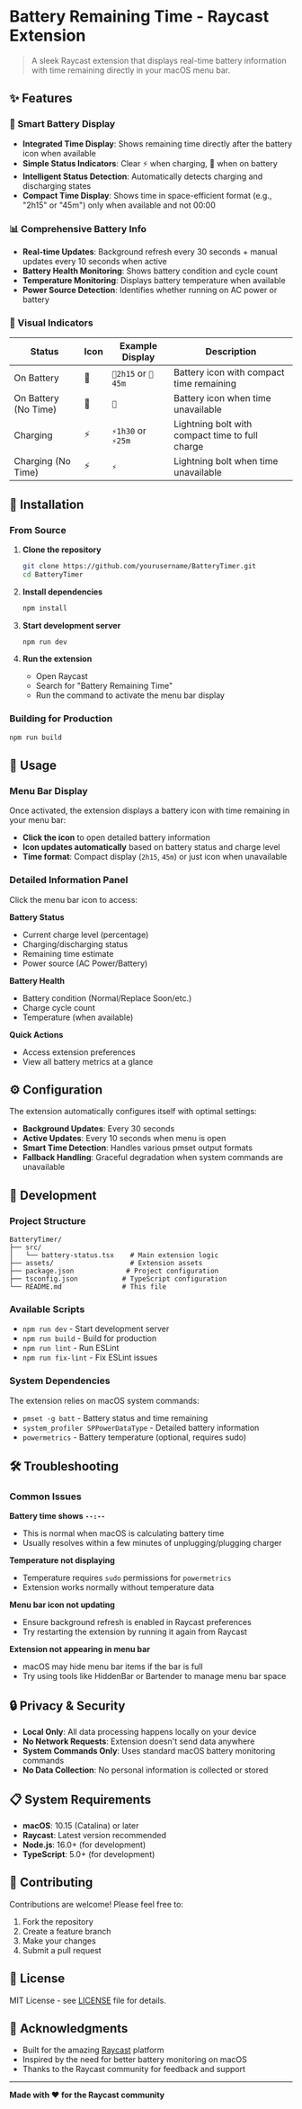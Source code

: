 # Battery Remaining Time - Raycast Extension

> A sleek Raycast extension that displays real-time battery information with time remaining directly in your macOS menu bar.

## ✨ Features

### 🔋 Smart Battery Display
- **Integrated Time Display**: Shows remaining time directly after the battery icon when available
- **Simple Status Indicators**: Clear ⚡ when charging, 🔋 when on battery
- **Intelligent Status Detection**: Automatically detects charging and discharging states
- **Compact Time Display**: Shows time in space-efficient format (e.g., "2h15" or "45m") only when available and not 00:00

### 📊 Comprehensive Battery Info
- **Real-time Updates**: Background refresh every 30 seconds + manual updates every 10 seconds when active
- **Battery Health Monitoring**: Shows battery condition and cycle count
- **Temperature Monitoring**: Displays battery temperature when available
- **Power Source Detection**: Identifies whether running on AC power or battery

### 🎨 Visual Indicators

| Status | Icon | Example Display | Description |
|--------|------|-----------------|-------------|
| On Battery | 🔋 | `🔋2h15` or `🔋45m` | Battery icon with compact time remaining |
| On Battery (No Time) | 🔋 | `🔋` | Battery icon when time unavailable |
| Charging | ⚡ | `⚡1h30` or `⚡25m` | Lightning bolt with compact time to full charge |
| Charging (No Time) | ⚡ | `⚡` | Lightning bolt when time unavailable |

## 🚀 Installation

### From Source

1. **Clone the repository**
   ```bash
   git clone https://github.com/yourusername/BatteryTimer.git
   cd BatteryTimer
   ```

2. **Install dependencies**
   ```bash
   npm install
   ```

3. **Start development server**
   ```bash
   npm run dev
   ```

4. **Run the extension**
   - Open Raycast
   - Search for "Battery Remaining Time"
   - Run the command to activate the menu bar display

### Building for Production

```bash
npm run build
```

## 📱 Usage

### Menu Bar Display
Once activated, the extension displays a battery icon with time remaining in your menu bar:
- **Click the icon** to open detailed battery information
- **Icon updates automatically** based on battery status and charge level
- **Time format**: Compact display (`2h15`, `45m`) or just icon when unavailable

### Detailed Information Panel
Click the menu bar icon to access:

**Battery Status**
- Current charge level (percentage)
- Charging/discharging status  
- Remaining time estimate
- Power source (AC Power/Battery)

**Battery Health**
- Battery condition (Normal/Replace Soon/etc.)
- Charge cycle count
- Temperature (when available)

**Quick Actions**
- Access extension preferences
- View all battery metrics at a glance

## ⚙️ Configuration

The extension automatically configures itself with optimal settings:
- **Background Updates**: Every 30 seconds
- **Active Updates**: Every 10 seconds when menu is open
- **Smart Time Detection**: Handles various pmset output formats
- **Fallback Handling**: Graceful degradation when system commands are unavailable

## 🔧 Development

### Project Structure
```
BatteryTimer/
├── src/
│   └── battery-status.tsx    # Main extension logic
├── assets/                   # Extension assets
├── package.json             # Project configuration
├── tsconfig.json           # TypeScript configuration
└── README.md               # This file
```

### Available Scripts
- `npm run dev` - Start development server
- `npm run build` - Build for production
- `npm run lint` - Run ESLint
- `npm run fix-lint` - Fix ESLint issues

### System Dependencies
The extension relies on macOS system commands:
- `pmset -g batt` - Battery status and time remaining
- `system_profiler SPPowerDataType` - Detailed battery information
- `powermetrics` - Battery temperature (optional, requires sudo)

## 🛠️ Troubleshooting

### Common Issues

**Battery time shows `--:--`**
- This is normal when macOS is calculating battery time
- Usually resolves within a few minutes of unplugging/plugging charger

**Temperature not displaying**
- Temperature requires `sudo` permissions for `powermetrics`
- Extension works normally without temperature data

**Menu bar icon not updating**
- Ensure background refresh is enabled in Raycast preferences
- Try restarting the extension by running it again from Raycast

**Extension not appearing in menu bar**
- macOS may hide menu bar items if the bar is full
- Try using tools like HiddenBar or Bartender to manage menu bar space

## 🔒 Privacy & Security

- **Local Only**: All data processing happens locally on your device
- **No Network Requests**: Extension doesn't send data anywhere
- **System Commands Only**: Uses standard macOS battery monitoring commands
- **No Data Collection**: No personal information is collected or stored

## 📋 System Requirements

- **macOS**: 10.15 (Catalina) or later
- **Raycast**: Latest version recommended
- **Node.js**: 16.0+ (for development)
- **TypeScript**: 5.0+ (for development)

## 🤝 Contributing

Contributions are welcome! Please feel free to:
1. Fork the repository
2. Create a feature branch
3. Make your changes
4. Submit a pull request

## 📝 License

MIT License - see [LICENSE](LICENSE) file for details.

## 🙏 Acknowledgments

- Built for the amazing [Raycast](https://raycast.com/) platform
- Inspired by the need for better battery monitoring on macOS
- Thanks to the Raycast community for feedback and support

---

**Made with ❤️ for the Raycast community** 